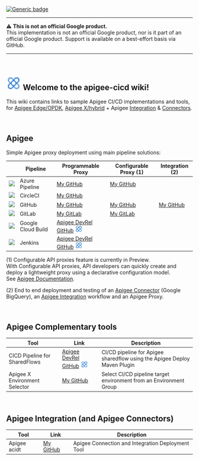 [![Generic badge](https://img.shields.io/badge/status-work--in--progress-important.svg)](https://shields.io/) 

***

:warning: **This is not an official Google product.**<BR>This implementation is not an official Google product, nor is it part of an official Google product. Support is available on a best-effort basis via GitHub.

***

<BR>

## <img src="https://github.com/g-lalevee/apigee-cicd/blob/main/apigee-logo.jpg?raw=true" alt="logo" width="40"/> Welcome to the apigee-cicd wiki! 

This wiki contains links to sample Apigee CI/CD implementations and tools, for [Apigee Edge/OPDK](https://docs.apigee.com/), [Apigee X/hybrid](https://cloud.google.com/apigee/docs/) + Apigee [Integration](https://cloud.google.com/apigee/docs/api-platform/integration/what-is-apigee-integration) & [Connectors](https://cloud.google.com/apigee/docs/api-platform/connectors/about-connectors).

<BR>



##  Apigee 

Simple Apigee proxy deployment using main pipeline solutions:

||  Pipeline |  Programmable Proxy |  Configurable Proxy (1) |  Integration (2)| 
|---|---|---|---|---|
|<img src="https://cdn.iconscout.com/icon/free/png-256/azure-devops-3628645-3029870.png" width="30"> |  Azure Pipeline | [My GitHub](https://github.com/g-lalevee/Apigee-Simple-Azure-Pipeline) | [My GitHub](https://github.com/g-lalevee/Apigee-Configurable-Simple-Azure-Pipeline)
|<img src="https://a.slack-edge.com/80588/img/plugins/circleci/service_512.png" width="30"> |  CircleCI |  [My GitHub](https://github.com/g-lalevee/Apigee-Simple-CircleCI-Pipeline) | 
|<img src="https://raw.githubusercontent.com/phylus-alpha/phylus/master/images/github.png" width="30"> |  GitHub | [My GitHub](https://github.com/g-lalevee/Apigee-Simple-Github-Pipeline)  | [My GitHub](https://github.com/g-lalevee/Apigee-Configurable-Simple-GitHub-Pipeline)  | [My GitHub](https://github.com/g-lalevee/Apigee-Integration-Simple-GitHub-Pipeline) |
|<img src="https://about.gitlab.com/images/logo.png" width="30"> |  GitLab | [My GitLab](https://gitlab.com/clalevee/apigee-simple-gitlab_ci-pipeline-v2)  | [My GitLab](https://gitlab.com/clalevee/apigee-configurable-simple-gitlab-pipeline) |
|<img src="https://avatars.githubusercontent.com/u/38220399?s=200&v=4" width="30"> |  Google Cloud Build | [Apigee DevRel GitHub](https://github.com/apigee/devrel/tree/main/references/cicd-pipeline)   <img src="https://github.com/g-lalevee/apigee-cicd/blob/main/apigee-logo.jpg?raw=true" alt="logo" width="20"/>  | 
|<img src="https://upload.wikimedia.org/wikipedia/commons/thumb/e/e9/Jenkins_logo.svg/1200px-Jenkins_logo.svg.png" width="30"> |  Jenkins | [Apigee DevRel GitHub](https://github.com/apigee/devrel/tree/main/references/cicd-pipeline)   <img src="https://github.com/g-lalevee/apigee-cicd/blob/main/apigee-logo.jpg?raw=true" alt="logo" width="20"/>    |


(1) Configurable API proxies feature is currently in Preview.<BR>
With Configurable API proxies, API developers can quickly create and deploy a lightweight proxy using a declarative configuration model.<BR>
See [Apigee Documentation](https://cloud.google.com/apigee/docs/api-platform/develop/configurable-api-proxies).

(2) End to end deployment and testing of an [Apigee Connector](https://cloud.google.com/apigee/docs/api-platform/connectors/about-connectors) (Google BigQuery), an [Apigee Integration](https://cloud.google.com/apigee/docs/api-platform/integration/what-is-apigee-integration) workflow and an Apigee Proxy.

<BR>

##  Apigee Complementary tools
 

|  Tool |  Link | Description | 
|---|---|---|
|  CICD Pipeline for SharedFlows | [Apigee DevRel GitHub](https://github.com/apigee/devrel/tree/main/references/cicd-sharedflow-pipeline) <img src="https://github.com/g-lalevee/apigee-cicd/blob/main/apigee-logo.jpg?raw=true" alt="logo" width="20"/>  |  CI/CD pipeline for Apigee sharedflow using the Apigee Deploy Maven Plugin |
|  Apigee X Environment Selector | [My GitHub](https://github.com/g-lalevee/apigee-envselector) | Select CI/CD pipeline target environment from an Environment Group |

<BR>

## Apigee Integration (and Apigee Connectors)
 

|  Tool |  Link | Description |
|---|---|---|
|  Apigee acidt | [My GitHub](https://github.com/g-lalevee/apigee-acidt) | Apigee Connection and Integration Deployment Tool |


